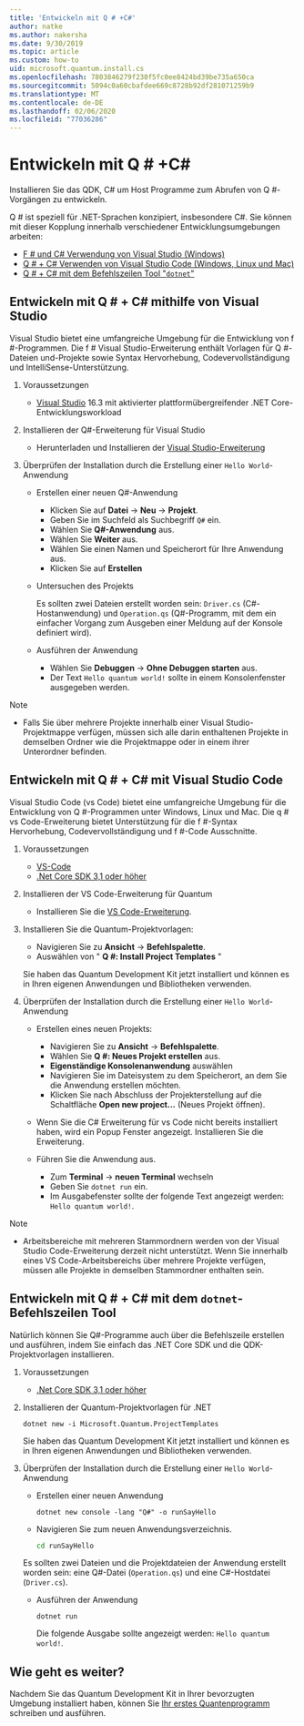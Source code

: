 ```yaml
---
title: 'Entwickeln mit Q # +C#'
author: natke
ms.author: nakersha
ms.date: 9/30/2019
ms.topic: article
ms.custom: how-to
uid: microsoft.quantum.install.cs
ms.openlocfilehash: 7803846279f230f5fc0ee8424bd39be735a650ca
ms.sourcegitcommit: 5094c0a60cbafdee669c8728b92df281071259b9
ms.translationtype: MT
ms.contentlocale: de-DE
ms.lasthandoff: 02/06/2020
ms.locfileid: "77036286"
---
```

# <a name="develop-with-q--c"></a>Entwickeln mit Q # +C#

Installieren Sie das QDK, C# um Host Programme zum Abrufen von Q #-Vorgängen zu entwickeln.

Q # ist speziell für .NET-Sprachen konzipiert, insbesondere C#. Sie können mit dieser Kopplung innerhalb verschiedener Entwicklungsumgebungen arbeiten:

- [F # und C# Verwendung von Visual Studio (Windows)](#VS)
- [Q # + C# Verwenden von Visual Studio Code (Windows, Linux und Mac)](#VSC)
- [Q # + C# mit dem Befehlszeilen Tool "`dotnet`"](#command)

## Entwickeln mit Q # + C# mithilfe von Visual Studio <a name="VS"></a>

Visual Studio bietet eine umfangreiche Umgebung für die Entwicklung von f #-Programmen. Die f # Visual Studio-Erweiterung enthält Vorlagen für Q #-Dateien und-Projekte sowie Syntax Hervorhebung, Codevervollständigung und IntelliSense-Unterstützung.


1. Voraussetzungen

    - [Visual Studio](https://visualstudio.microsoft.com/downloads/) 16.3 mit aktivierter plattformübergreifender .NET Core-Entwicklungsworkload

1. Installieren der Q#-Erweiterung für Visual Studio

    - Herunterladen und Installieren der [Visual Studio-Erweiterung](https://marketplace.visualstudio.com/items?itemName=quantum.DevKit)

1. Überprüfen der Installation durch die Erstellung einer `Hello World`-Anwendung

    - Erstellen einer neuen Q#-Anwendung

        - Klicken Sie auf **Datei** -> **Neu** -> **Projekt**.
        - Geben Sie im Suchfeld als Suchbegriff `Q#` ein.
        - Wählen Sie **Q#-Anwendung** aus.
        - Wählen Sie **Weiter** aus.
        - Wählen Sie einen Namen und Speicherort für Ihre Anwendung aus.
        - Klicken Sie auf **Erstellen**

    - Untersuchen des Projekts

        Es sollten zwei Dateien erstellt worden sein: `Driver.cs` (C#-Hostanwendung) und `Operation.qs` (Q#-Programm, mit dem ein einfacher Vorgang zum Ausgeben einer Meldung auf der Konsole definiert wird).

    - Ausführen der Anwendung

        - Wählen Sie **Debuggen** -> **Ohne Debuggen starten** aus.
        - Der Text `Hello quantum world!` sollte in einem Konsolenfenster ausgegeben werden.

> [!NOTE]
> * Falls Sie über mehrere Projekte innerhalb einer Visual Studio-Projektmappe verfügen, müssen sich alle darin enthaltenen Projekte in demselben Ordner wie die Projektmappe oder in einem ihrer Unterordner befinden.  

## Entwickeln mit Q # + C# mit Visual Studio Code <a name="VSC"></a>

Visual Studio Code (vs Code) bietet eine umfangreiche Umgebung für die Entwicklung von Q #-Programmen unter Windows, Linux und Mac.  Die q # vs Code-Erweiterung bietet Unterstützung für die f #-Syntax Hervorhebung, Codevervollständigung und f #-Code Ausschnitte.

1. Voraussetzungen

   - [VS-Code](https://code.visualstudio.com/download)
   - [.Net Core SDK 3,1 oder höher](https://www.microsoft.com/net/download)

1. Installieren der VS Code-Erweiterung für Quantum

    - Installieren Sie die [VS Code-Erweiterung](https://marketplace.visualstudio.com/items?itemName=quantum.quantum-devkit-vscode).

1. Installieren Sie die Quantum-Projektvorlagen:

   - Navigieren Sie zu **Ansicht** -> **Befehlspalette**.
   - Auswählen von " **Q #: Install Project Templates** "

    Sie haben das Quantum Development Kit jetzt installiert und können es in Ihren eigenen Anwendungen und Bibliotheken verwenden.

1. Überprüfen der Installation durch die Erstellung einer `Hello World`-Anwendung

    - Erstellen eines neuen Projekts:

        - Navigieren Sie zu **Ansicht** -> **Befehlspalette**.
        - Wählen Sie **Q #: Neues Projekt erstellen** aus.
        - **Eigenständige Konsolenanwendung** auswählen
        - Navigieren Sie im Dateisystem zu dem Speicherort, an dem Sie die Anwendung erstellen möchten.
        - Klicken Sie nach Abschluss der Projekterstellung auf die Schaltfläche **Open new project...** (Neues Projekt öffnen).

    - Wenn Sie die C# Erweiterung für vs Code nicht bereits installiert haben, wird ein Popup Fenster angezeigt. Installieren Sie die Erweiterung. 

    - Führen Sie die Anwendung aus.

        - Zum **Terminal** -> **neuen Terminal** wechseln
        - Geben Sie `dotnet run` ein.
        - Im Ausgabefenster sollte der folgende Text angezeigt werden: `Hello quantum world!`.


> [!NOTE]
> * Arbeitsbereiche mit mehreren Stammordnern werden von der Visual Studio Code-Erweiterung derzeit nicht unterstützt. Wenn Sie innerhalb eines VS Code-Arbeitsbereichs über mehrere Projekte verfügen, müssen alle Projekte in demselben Stammordner enthalten sein.

## Entwickeln mit Q # + C# mit dem `dotnet`-Befehlszeilen Tool<a name="command"></a>

Natürlich können Sie Q#-Programme auch über die Befehlszeile erstellen und ausführen, indem Sie einfach das .NET Core SDK und die QDK-Projektvorlagen installieren. 

1. Voraussetzungen

    - [.Net Core SDK 3,1 oder höher](https://www.microsoft.com/net/download)

1. Installieren der Quantum-Projektvorlagen für .NET

    ```dotnetcli
    dotnet new -i Microsoft.Quantum.ProjectTemplates
    ```

    Sie haben das Quantum Development Kit jetzt installiert und können es in Ihren eigenen Anwendungen und Bibliotheken verwenden.

1. Überprüfen der Installation durch die Erstellung einer `Hello World`-Anwendung

    - Erstellen einer neuen Anwendung

       ```dotnetcli
       dotnet new console -lang "Q#" -o runSayHello
       ```

    - Navigieren Sie zum neuen Anwendungsverzeichnis.

       ```bash
       cd runSayHello
       ```

    Es sollten zwei Dateien und die Projektdateien der Anwendung erstellt worden sein: eine Q#-Datei (`Operation.qs`) und eine C#-Hostdatei (`Driver.cs`).

    - Ausführen der Anwendung

        ```dotnetcli
        dotnet run
        ```

        Die folgende Ausgabe sollte angezeigt werden: `Hello quantum world!`.

    
## <a name="whats-next"></a>Wie geht es weiter?

Nachdem Sie das Quantum Development Kit in Ihrer bevorzugten Umgebung installiert haben, können Sie [Ihr erstes Quantenprogramm](xref:microsoft.quantum.write-program) schreiben und ausführen.
